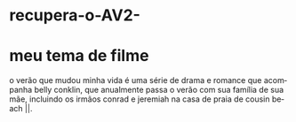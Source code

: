 # recupera-o-AV2-
<!DOCTYPE html>
<hyml lang="pt-BR">
<head>
  <meta charset="UTF-8>
  <meta name="viewport" content="whid=device-width, initial-scale=1.0">
  <title>meu projeto de matemática ||</title>
</head>
<body>
  <h1>meu tema de filme</h1>
  <p>o verão que mudou minha vida é uma série de drama e romance que acompanha belly conklin, que anualmente passa o verão com sua família de sua mãe, incluindo os irmãos conrad e jeremiah na casa de praia de cousin beach ||.</p>
</body>
</html>
  <img src="LINK_DA_IMAGEM_AQUI" alt=">


